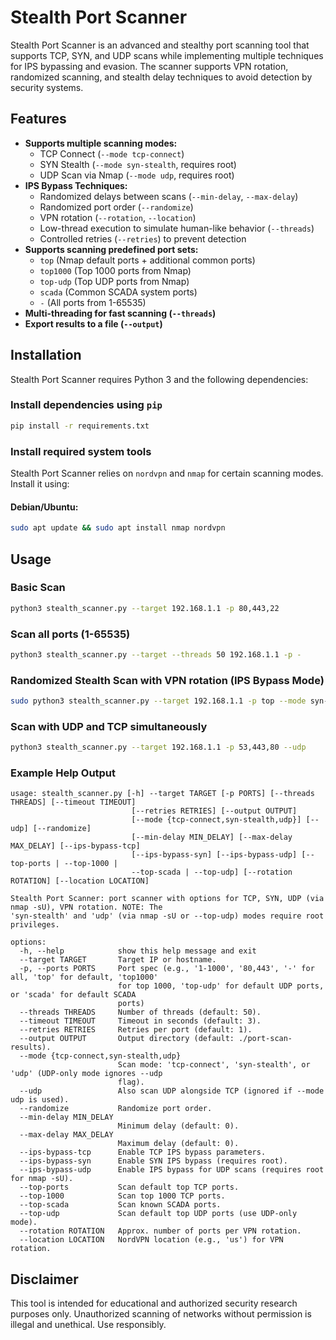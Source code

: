# Stealth Port Scanner

Stealth Port Scanner is an advanced and stealthy port scanning tool that supports TCP, SYN, and UDP scans while implementing multiple techniques for IPS bypassing and evasion. The scanner supports VPN rotation, randomized scanning, and stealth delay techniques to avoid detection by security systems.

## Features

- **Supports multiple scanning modes:**
  - TCP Connect (`--mode tcp-connect`)
  - SYN Stealth (`--mode syn-stealth`, requires root)
  - UDP Scan via Nmap (`--mode udp`, requires root)
- **IPS Bypass Techniques:**
  - Randomized delays between scans (`--min-delay`, `--max-delay`)
  - Randomized port order (`--randomize`)
  - VPN rotation (`--rotation`, `--location`)
  - Low-thread execution to simulate human-like behavior (`--threads`)
  - Controlled retries (`--retries`) to prevent detection
- **Supports scanning predefined port sets:**
  - `top` (Nmap default ports + additional common ports)
  - `top1000` (Top 1000 ports from Nmap)
  - `top-udp` (Top UDP ports from Nmap)
  - `scada` (Common SCADA system ports)
  - `-` (All ports from 1-65535)
- **Multi-threading for fast scanning (`--threads`)**
- **Export results to a file (`--output`)**

## Installation

Stealth Port Scanner requires Python 3 and the following dependencies:

### Install dependencies using `pip`
```sh
pip install -r requirements.txt
```

### Install required system tools
Stealth Port Scanner relies on `nordvpn` and `nmap` for certain scanning modes. Install it using:

#### Debian/Ubuntu:
```sh
sudo apt update && sudo apt install nmap nordvpn
```

## Usage

### Basic Scan
```sh
python3 stealth_scanner.py --target 192.168.1.1 -p 80,443,22
```

### Scan all ports (1-65535)
```sh
python3 stealth_scanner.py --target --threads 50 192.168.1.1 -p -
```

### Randomized Stealth Scan with VPN rotation (IPS Bypass Mode)
```sh
sudo python3 stealth_scanner.py --target 192.168.1.1 -p top --mode syn-stealth --ips-bypass-syn --rotation 50 --location us
```

### Scan with UDP and TCP simultaneously
```sh
python3 stealth_scanner.py --target 192.168.1.1 -p 53,443,80 --udp
```

### Example Help Output
```
usage: stealth_scanner.py [-h] --target TARGET [-p PORTS] [--threads THREADS] [--timeout TIMEOUT]
                           [--retries RETRIES] [--output OUTPUT]
                           [--mode {tcp-connect,syn-stealth,udp}] [--udp] [--randomize]
                           [--min-delay MIN_DELAY] [--max-delay MAX_DELAY] [--ips-bypass-tcp]
                           [--ips-bypass-syn] [--ips-bypass-udp] [--top-ports | --top-1000 |
                           --top-scada | --top-udp] [--rotation ROTATION] [--location LOCATION]

Stealth Port Scanner: port scanner with options for TCP, SYN, UDP (via nmap -sU), VPN rotation. NOTE: The
'syn-stealth' and 'udp' (via nmap -sU or --top-udp) modes require root privileges.

options:
  -h, --help            show this help message and exit
  --target TARGET       Target IP or hostname.
  -p, --ports PORTS     Port spec (e.g., '1-1000', '80,443', '-' for all, 'top' for default, 'top1000'
                        for top 1000, 'top-udp' for default UDP ports, or 'scada' for default SCADA
                        ports)
  --threads THREADS     Number of threads (default: 50).
  --timeout TIMEOUT     Timeout in seconds (default: 3).
  --retries RETRIES     Retries per port (default: 1).
  --output OUTPUT       Output directory (default: ./port-scan-results).
  --mode {tcp-connect,syn-stealth,udp}
                        Scan mode: 'tcp-connect', 'syn-stealth', or 'udp' (UDP-only mode ignores --udp
                        flag).
  --udp                 Also scan UDP alongside TCP (ignored if --mode udp is used).
  --randomize           Randomize port order.
  --min-delay MIN_DELAY
                        Minimum delay (default: 0).
  --max-delay MAX_DELAY
                        Maximum delay (default: 0).
  --ips-bypass-tcp      Enable TCP IPS bypass parameters.
  --ips-bypass-syn      Enable SYN IPS bypass (requires root).
  --ips-bypass-udp      Enable IPS bypass for UDP scans (requires root for nmap -sU).
  --top-ports           Scan default top TCP ports.
  --top-1000            Scan top 1000 TCP ports.
  --top-scada           Scan known SCADA ports.
  --top-udp             Scan default top UDP ports (use UDP-only mode).
  --rotation ROTATION   Approx. number of ports per VPN rotation.
  --location LOCATION   NordVPN location (e.g., 'us') for VPN rotation.
```

## Disclaimer
This tool is intended for educational and authorized security research purposes only. Unauthorized scanning of networks without permission is illegal and unethical. Use responsibly.

